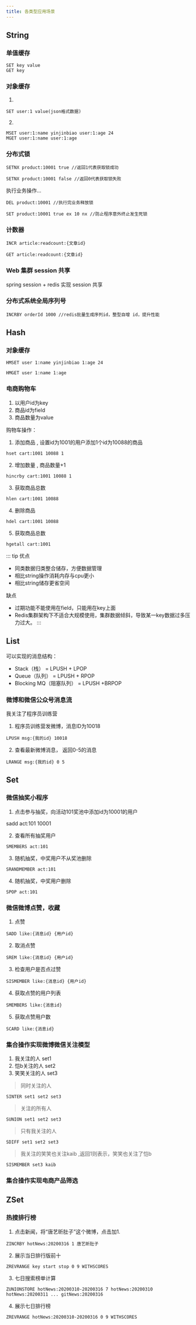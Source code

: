 ```yaml
---
title: 各类型应用场景
---
```


## String

### 单值缓存
```
SET key value
GET key
```
### 对象缓存
1. 
```
SET user:1 value(json格式数据)
```
2. 
```
MSET user:1:name yinjinbiao user:1:age 24
MGET user:1:name user:1:age
```

### 分布式锁
```
SETNX product:10001 true //返回1代表获取锁成功
```
```
SETNX product:10001 false //返回0代表获取锁失败
```

执行业务操作...
```
DEL product:10001 //执行完业务释放锁
```
```
SET product:10001 true ex 10 nx //防止程序意外终止发生死锁
```

### 计数器

```
INCR article:readcount:{文章id}
```
```
GET article:readcount:{文章id}
```

### Web 集群 session 共享
spring session + redis 实现 session 共享

### 分布式系统全局序列号
```
INCRBY orderId 1000 //redis批量生成序列id，整型自增 id，提升性能
```

## Hash 
### 对象缓存
```
HMSET user 1:name yinjinbiao 1:age 24
```
```
HMGET user 1:name 1:age 
```

### 电商购物车

1. 以用户id为key
2. 商品id为field
3. 商品数量为value

购物车操作：
1. 添加商品 , 设置id为1001的用户添加1个id为10088的商品
```
hset cart:1001 10088 1
``` 
2. 增加数量 , 商品数量+1
```
hincrby cart:1001 10088 1
```
3. 获取商品总数 
```
hlen cart:1001 10088
```
4. 删除商品 
```
hdel cart:1001 10088
```
5. 获取商品总数 
```
hgetall cart:1001
```
::: tip
优点
- 同类数据归类整合储存，方便数据管理
- 相比string操作消耗内存与cpu更小
- 相比string储存更省空间

缺点
- 过期功能不能使用在field，只能用在key上面
- Redis集群架构下不适合大规模使用，集群数据倾斜，导致某一key数据过多压力过大。
:::

## List
可以实现的消息结构：

- Stack（栈） = LPUSH + LPOP
- Queue（队列） = LPUSH + RPOP
- Blocking MQ（阻塞队列） = LPUSH +BRPOP

### 微博和微信公众号消息流
我关注了程序员训练营
1. 程序员训练营发微博，消息ID为10018
```
LPUSH msg:{我的id} 10018
```
2. 查看最新微博消息， 返回0-5的消息
```
LRANGE msg:{我的id} 0 5
```

## Set
### 微信抽奖小程序
1. 点击参与抽奖，向活动101奖池中添加id为10001的用户

sadd act:101 10001

2. 查看所有抽奖用户
```
SMEMBERS act:101
```
3. 随机抽奖，中奖用户不从奖池删除
```
SRANDMEMBER act:101
```
4. 随机抽奖，中奖用户删除
```
SPOP act:101
```

### 微信微博点赞，收藏
1. 点赞
```
SADD like:{消息id} {用户id}
```
2. 取消点赞
```
SREM like:{消息id} {用户id}
```
3. 检查用户是否点过赞
```
SISMEMBER like:{消息id} {用户id}
```
4. 获取点赞的用户列表
```
SMEMBERS like:{消息id}
```
5. 获取点赞用户数
```
SCARD like:{消息id}
```

### 集合操作实现微博微信关注模型
1. 我关注的人
set1
2. 恺b关注的人
set2
3. 笑笑关注的人
set3

> 同时关注的人 
```
SINTER set1 set2 set3
```
> 关注的所有人 
```
SUNION set1 set2 set3
```
> 只有我关注的人 
```
SDIFF set1 set2 set3
```
> 我关注的笑笑也关注kaib ,返回1则表示，笑笑也关注了恺b
```
SISMEMBER set3 kaib
```

### 集合操作实现电商产品筛选


## ZSet
### 热搜排行榜
1. 点击新闻，将“唐艺昕肚子”这个微博，点击加1.
```
ZINCRBY hotNews:20200316 1 唐艺昕肚子
```
2. 展示当日排行版前十
```
ZREVRANGE key start stop 0 9 WITHSCORES
```
3. 七日搜索榜单计算
```
ZUNIONSTORE hotNews:20200310-20200316 7 hotNews:20200310 hotNews:20200311 ... gitNews:20200316
```
4. 展示七日排行榜
```
ZREVRANGE hotNews:20200310-20200316 0 9 WITHSCORES
```